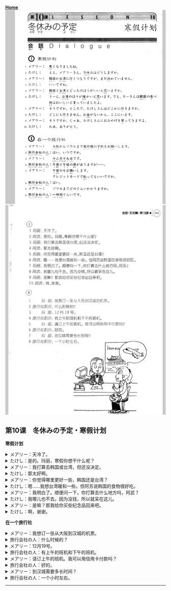 **[Home](../Menu.md)**
![](src/10-1.PNG)
![](src/10-2.PNG)
## 第10课　冬休みの予定・寒假计划
**寒假计划**
<details>
<summary>
メアリー：天冷了。</summary>

寒くなりましたね。
</details>

<details>
<summary>
たけし：是的。玛丽，寒假你想干什么呢？</summary>

ええ。メアリーさん、冬休みはどうしますか。
</details>

<details>
<summary>
メアリー：我打算去韩国或台湾，但还没决定。</summary>

韓国か台湾に行くつもりですが、まだ決めていません。
</details>

<details>
<summary>
たけし：那太好啊。</summary>

いいですね。
</details>

<details>
<summary>
メアリー：你觉得哪里更好一些，韩国还是台湾？</summary>

韓国と台湾とどっちのほうがいいと思いますか。
</details>

<details>
<summary>
たけし：嗯……我想台湾暖和一些。但阿苏说韩国的食物很好吃。</summary>

うーん、台湾のほうが暖かいと思います。でも、スーさんは韓国の食べ物はおいしいと言っていましたよ。
</details>

<details>
<summary>
メアリー：我明白了。顺便问一下，你打算去什么地方吗，阿武？</summary>

そうですか。ところで、たけしさんはどこかに行きますか。
</details>

<details>
<summary>
たけし：我哪儿也不去。因为没钱，所以就呆在这儿。</summary>

どこにも行きません。お金がないから、ここにいます。
</details>

<details>
<summary>
メアリー：是嘛？那我给你买些纪念品回来吧。</summary>

そうですか。じゃあ、たけしさんにおみやげを買ってきますよ。
</details>

<details>
<summary>
たけし：啊，谢谢。</summary>

わあ、ありがとう。
</details>

**在一个旅行社**
<details>
<summary>
メアリー：我想订一张从大阪到汉城的机票。</summary>

大阪からソウルまで飛行機の予約をお願いします。
</details>

<details>
<summary>
旅行会社の人：什么时候的？</summary>

はい、いつですか。
</details>

<details>
<summary>
メアリー：12月19号。</summary>

十二月十九日です。
</details>

<details>
<summary>
旅行会社の人：有上午的班机和下午的班机。</summary>

午前と午後の便がありますが………。
</details>

<details>
<summary>
メアリー：请订上午的班机。我可以用信用卡付款吗？</summary>

午前のをお願いします。クレジットカードで払ってもいいですか。
</details>

<details>
<summary>
旅行会社の人：好的。</summary>

はい。
</details>

<details>
<summary>
メアリー：到汉城需要多长时间？</summary>

ソウルまでどのぐらいかかりますか。
</details>

<details>
<summary>
旅行会社の人：一个小时左右。</summary>

一時間ぐらいです。
</details>

---
